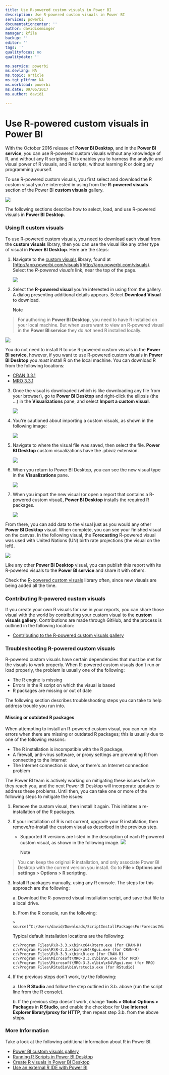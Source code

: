 ```yaml
---
title: Use R-powered custom visuals in Power BI
description: Use R-powered custom visuals in Power BI
services: powerbi
documentationcenter: ''
author: davidiseminger
manager: kfile
backup: ''
editor: ''
tags: ''
qualityfocus: no
qualitydate: ''

ms.service: powerbi
ms.devlang: NA
ms.topic: article
ms.tgt_pltfrm: NA
ms.workload: powerbi
ms.date: 09/06/2017
ms.author: davidi

---
```

# Use R-powered custom visuals in Power BI
With the October 2016 release of **Power BI Desktop**, and in the **Power BI service**, you can use R-powered custom visuals without any knowledge of R, and without any R scripting. This enables you to harness the analytic and visual power of R visuals, and R scripts, without learning R or doing any programming yourself.

To use R-powered custom visuals, you first select and download the R custom visual you're interested in using from the **R-powered visuals** section of the Power BI **custom visuals** gallery.

![](media/desktop-r-powered-custom-visuals/powerbi-r-powered-custom-viz_1.png)

The following sections describe how to select, load, and use R-powered visuals in **Power BI Desktop**.

### Using R custom visuals
To use R-powered custom visuals, you need to download each visual from the **custom visuals** library, then you can use the visual like any other type of visual in **Power BI Desktop**. Here are the steps:

1. Navigate to the [custom visuals](http://app.powerbi.com/visuals) library, found at [http://app.powerbi.com/visuals](http://app.powerbi.com/visuals). Select the *R-powered visuals* link, near the top of the page.
   
   ![](media/desktop-r-powered-custom-visuals/powerbi-r-powered-custom-viz_2.png)
2. Select the **R-powered visual** you're interested in using from the gallery. A dialog presenting additional details appears. Select **Download Visual** to download.
   
   > [!NOTE]
> For authoring in **Power BI Desktop**, you need to have R installed on your local machine. But when users want to view an R-powered visual in the **Power BI service** they do *not* need R installed locally.
   > 
   > 
   
   ![](media/desktop-r-powered-custom-visuals/powerbi-r-powered-custom-viz_3.png)
   
   You do not need to install R to use R-powered custom visuals in the **Power BI service**, however, if you want to use R-powered custom visuals in **Power BI Desktop** you *must* install R on the local machine. You can download R from the following locations:
   
   * [CRAN 3.3.1](https://cran.r-project.org/bin/windows/base/R-3.3.1-win.exe)
   * [MRO 3.3.1](https://mran.microsoft.com/install/mro/3.3.1/microsoft-r-open-3.3.1.msi)
3. Once the visual is downloaded (which is like downloading any file from your browser), go to **Power BI Desktop** and right-click the ellipsis (the ...) in the **Visualizations** pane, and select **Import a custom visual**.
   
   ![](media/desktop-r-powered-custom-visuals/powerbi-r-powered-custom-viz_4.png)
4. You're cautioned about importing a custom visuals, as shown in the following image:
   
   ![](media/desktop-r-powered-custom-visuals/powerbi-r-powered-custom-viz_5.png)
5. Navigate to where the visual file was saved, then select the file. **Power BI Desktop** custom visualizations have the .pbiviz extension.
   
   ![](media/desktop-r-powered-custom-visuals/powerbi-r-powered-custom-viz_6.png)
6. When you return to Power BI Desktop, you can see the new visual type in the **Visualizations** pane.
   
   ![](media/desktop-r-powered-custom-visuals/powerbi-r-powered-custom-viz_7.png)
7. When you import the new visual (or open a report that contains a R-powered custom visual), **Power BI Desktop** installs the required R packages.
   
   ![](media/desktop-r-powered-custom-visuals/powerbi-r-powered-custom-viz_8.png)

From there, you can add data to the visual just as you would any other **Power BI Desktop** visual. When complete, you can see your finished visual on the canvas. In the following visual, the **Forecasting** R-powered visual was used with United Nations (UN) birth rate projections (the visual on the left).

![](media/desktop-r-powered-custom-visuals/powerbi-r-powered-custom-viz_10.png)

Like any other **Power BI Desktop** visual, you can publish this report with its R-powered visuals to the **Power BI service** and share it with others.

Check the [R-powered custom visuals](https://app.powerbi.com/visuals/R-powered) library often, since new visuals are being added all the time.

### Contributing R-powered custom visuals
If you create your own R visuals for use in your reports, you can share those visual with the world by contributing your custom visual to the **custom visuals gallery**. Contributions are made through GitHub, and the process is outlined in the following location:

* [Contributing to the R-powered custom visuals gallery](https://github.com/Microsoft/PowerBI-visuals#building-r-powered-custom-visual-corrplot)

### Troubleshooting R-powered custom visuals
R-powered custom visuals have certain dependencies that must be met for the visuals to work properly. When R-powered custom visuals don't run or load properly, the problem is usually one of the following:

* The R engine is missing
* Errors in the R script on which the visual is based
* R packages are missing or out of date

The following section describes troubleshooting steps you can take to help address trouble you run into.

#### Missing or outdated R packages
When attempting to install an R-powered custom visual, you can run into errors when there are missing or outdated R packages; this is usually due to one of the following reasons:

* The R installation is incompatible with the R package,
* A firewall, anti-virus software, or proxy settings are preventing R from connecting to the Internet
* The Internet connection is slow, or there's an Internet connection problem

The Power BI team is actively working on mitigating these issues before they reach you, and the next Power BI Desktop will incorporate updates to address these problems. Until then, you can take one or more of the following steps to mitigate the issues:

1. Remove the custom visual, then install it again. This initiates a re-installation of the R packages.
2. If your installation of R is not current, upgrade your R installation, then remove/re-install the custom visual as described in the previous step.
   
   * Supported R versions are listed in the description of each R-powered custom visual, as shown in the following image.
     ![](media/desktop-r-powered-custom-visuals/powerbi-r-powered-custom-viz_11.png)
     > [!NOTE]
> You can keep the original R installation, and only associate Power BI Desktop with the current version you install. Go to **File > Options and settings > Options > R scripting**.
3. Install R packages manually, using any R console. The steps for this approach are the following:
   
   a.  Download the R-powered visual installation script, and save that file to a local drive.
   
   b.  From the R console, run the following:
   
       > source(“C:/Users/david/Downloads/ScriptInstallPackagesForForecastWithWorkarounds.R”)    
   
   Typical default installation locations are the following:
   
       c:\Program Files\R\R-3.3.x\bin\x64\Rterm.exe (for CRAN-R)
       c:\Program Files\R\R-3.3.x\bin\x64\Rgui.exe (for CRAN-R)
       c:\Program Files\R\R-3.3.x\bin\R.exe (for CRAN-R)
       c:\Program Files\Microsoft\MRO-3.3.x\bin\R.exe (for MRO)
       c:\Program Files\Microsoft\MRO-3.3.x\bin\x64\Rgui.exe (for MRO)
       c:\Program Files\RStudio\bin\rstudio.exe (for RStudio)
4. If the previous steps don't work, try the following:
   
   a. Use **R Studio** and follow the step outlined in 3.b. above (run the script line from the R console).
   
   b. If the previous step doesn't work, change **Tools > Global Options > Packages** in **R Studio**, and enable the checkbox for **Use Internet Explorer library/proxy for HTTP**, then repeat step 3.b. from the above steps.

### More Information
Take a look at the following additional information about R in Power BI.

* [Power BI custom visuals gallery](https://app.powerbi.com/visuals/)
* [Running R Scripts in Power BI Desktop](desktop-r-scripts.md)
* [Create R visuals in Power BI Desktop](desktop-r-visuals.md)
* [Use an external R IDE with Power BI](desktop-r-ide.md)

